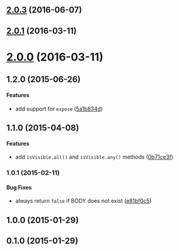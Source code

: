 <a name="2.0.3"></a>
## [2.0.3](https://github.com/fczbkk/isvisible/compare/v2.0.2...v2.0.3) (2016-06-07)



<a name="2.0.1"></a>
## [2.0.1](https://github.com/fczbkk/isvisible/compare/v2.0.0...v2.0.1) (2016-03-11)




<a name="2.0.0"></a>
# [2.0.0](https://github.com/fczbkk/isvisible/compare/v1.3.0...v2.0.0) (2016-03-11)




<a name="1.2.0"></a>
## 1.2.0 (2015-06-26)


#### Features

* add support for `expose` ([5a1b834d](https://github.com/fczbkk/isvisible/commit/5a1b834d50cb67d581b88a5f094ccef3667f2246))


<a name="1.1.0"></a>
## 1.1.0 (2015-04-08)


#### Features

* add `isVisible.all()` and `isVisible.any()` methods ([0b71ce3f](https://github.com/fczbkk/isvisible/commit/0b71ce3f49024727acb08b12a1334de4dc0966e5))


<a name="1.0.1"></a>
### 1.0.1 (2015-02-11)


#### Bug Fixes

* always return `false` if BODY does not exist ([e81bf0c5](https://github.com/fczbkk/isvisible/commit/e81bf0c5de3598c71323daba2b0e75033743508d))


<a name="1.0.0"></a>
## 1.0.0 (2015-01-29)


<a name="0.1.0"></a>
## 0.1.0 (2015-01-29)

